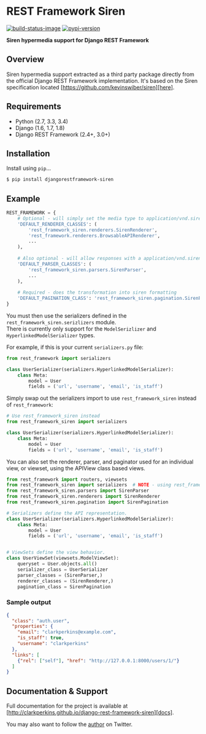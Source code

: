 # REST Framework Siren

[![build-status-image]][travis]
[![pypi-version]][pypi]

**Siren hypermedia support for Django REST Framework**


## Overview

Siren hypermedia support extracted as a third party package directly from the official Django REST Framework implementation. It's based on the Siren specification located [https://github.com/kevinswiber/siren][here].

## Requirements

* Python (2.7, 3.3, 3.4)
* Django (1.6, 1.7, 1.8)
* Django REST Framework (2.4+, 3.0+)

## Installation

Install using `pip`...

```bash
$ pip install djangorestframework-siren
```

## Example

```python
REST_FRAMEWORK = {
    # Optional - will simply set the media type to application/vnd.siren+json
    'DEFAULT_RENDERER_CLASSES': (
        'rest_framework_siren.renderers.SirenRenderer',
        'rest_framework.renderers.BrowsableAPIRenderer',
        ...
    ),
    
    # Also optional - will allow responses with a application/vnd.siren+json media type
    'DEFAULT_PARSER_CLASSES': (
        'rest_framework_siren.parsers.SirenParser',
        ...
    ),
    
    # Required - does the transformation into siren formatting
    'DEFAULT_PAGINATION_CLASS': 'rest_framework_siren.pagination.SirenPagination',
}
```

You must then use the serializers defined in the `rest_framework_siren.serizlizers` module.  
There is currently only support for the `ModelSerizlizer` and `HyperlinkedModelSerializer` types.

For example, if this is your current `serializers.py` file:
```python
from rest_framework import serializers

class UserSerializer(serializers.HyperlinkedModelSerializer):
    class Meta:
        model = User
        fields = ('url', 'username', 'email', 'is_staff')
```

Simply swap out the serializers import to use `rest_framework_siren` instead of `rest_framework`:
```python
# Use rest_framework_siren instead
from rest_framework_siren import serializers

class UserSerializer(serializers.HyperlinkedModelSerializer):
    class Meta:
        model = User
        fields = ('url', 'username', 'email', 'is_staff')
```


You can also set the renderer, parser, and paginator used for an individual view, or viewset, using the APIView class based views.

```python
from rest_framework import routers, viewsets
from rest_framework_siren import serializers  # NOTE - using rest_framework_siren.serializers
from rest_framework_siren.parsers import SirenParser
from rest_framework_siren.renderers import SirenRenderer
from rest_framework_siren.pagination import SirenPagination

# Serializers define the API representation.
class UserSerializer(serializers.HyperlinkedModelSerializer):
    class Meta:
        model = User
        fields = ('url', 'username', 'email', 'is_staff')


# ViewSets define the view behavior.
class UserViewSet(viewsets.ModelViewSet):
    queryset = User.objects.all()
    serializer_class = UserSerializer
    parser_classes = (SirenParser,)
    renderer_classes = (SirenRenderer,)
    pagination_class = SirenPagination
```




### Sample output

```json
{
  "class": "auth.user",
  "properties": {
    "email": "clarkperkins@example.com",
    "is_staff": true,
    "username": "clarkperkins"
  },
  "links": [
    {"rel": ["self"], "href": "http://127.0.0.1:8000/users/1/"}
  ]
}
```

## Documentation & Support

Full documentation for the project is available at [http://clarkperkins.github.io/django-rest-framework-siren][docs].

You may also want to follow the [author][clarkperkins] on Twitter.


[build-status-image]: https://secure.travis-ci.org/clarkperkins/django-rest-framework-siren.svg?branch=master
[travis]: http://travis-ci.org/clarkperkins/django-rest-framework-siren?branch=master
[pypi-version]: https://img.shields.io/pypi/v/djangorestframework-siren.svg
[pypi]: https://pypi.python.org/pypi/djangorestframework-siren
[docs]: http://clarkperkins.github.io/django-rest-framework-siren
[clarkperkins]: https://twitter.com/rclarkperkins